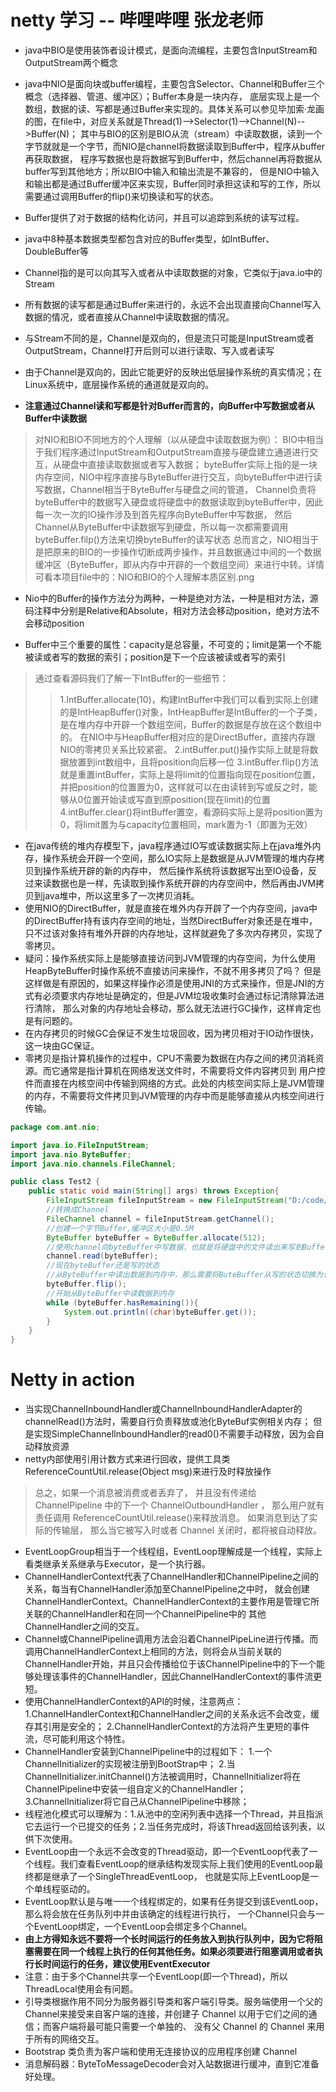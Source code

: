 # netty 学习 -- 哔哩哔哩 张龙老师
- java中BIO是使用装饰者设计模式，是面向流编程，主要包含InputStream和OutputStream两个概念

- java中NIO是面向块或buffer编程，主要包含Selector、Channel和Buffer三个概念（选择器、管道、缓冲区）；Buffer本身是一块内存，
底层实现上是一个数组，数据的读、写都是通过Buffer来实现的。具体关系可以参见毕加索·龙画的图，在file中，对应关系就是Thread(1)-->Selector(1)-->Channel(N)-->Buffer(N)；
其中与BIO的区别是BIO从流（stream）中读取数据，读到一个字节就就是一个字节，而NIO是channel将数据读取到Buffer中，程序从buffer再获取数据，
程序写数据也是将数据写到Buffer中，然后channel再将数据从buffer写到其他地方；所以BIO中输入和输出流是不兼容的，
但是NIO中输入和输出都是通过Buffer缓冲区来实现，Buffer同时承担这读和写的工作，所以需要通过调用Buffer的flip()来切换读和写的状态。

- Buffer提供了对于数据的结构化访问，并且可以追踪到系统的读写过程。

- java中8种基本数据类型都包含对应的Buffer类型，如IntBuffer、DoubleBuffer等

- Channel指的是可以向其写入或者从中读取数据的对象，它类似于java.io中的Stream

- 所有数据的读写都是通过Buffer来进行的，永远不会出现直接向Channel写入数据的情况，或者直接从Channel中读取数据的情况。

- 与Stream不同的是，Channel是双向的，但是流只可能是InputStream或者OutputStream，Channel打开后则可以进行读取、写入或者读写

- 由于Channel是双向的，因此它能更好的反映出低层操作系统的真实情况；在Linux系统中，底层操作系统的通道就是双向的。

- **注意通过Channel读和写都是针对Buffer而言的，向Buffer中写数据或者从Buffer中读数据**

> 对NIO和BIO不同地方的个人理解（以从硬盘中读取数据为例）：
>BIO中相当于我们程序通过InputStream和OutputStream直接与硬盘建立通道进行交互，从硬盘中直接读取数据或者写入数据；
>byteBuffer实际上指的是一块内存空间，NIO中程序直接与ByteBuffer进行交互，向byteBuffer中进行读写数据，Channel相当于ByteBuffer与硬盘之间的管道，
>Channel负责将byteBuffer中的数据写入硬盘或将硬盘中的数据读取到byteBuffer中，因此每一次一次的IO操作涉及到首先程序向ByteBuffer中写数据，
>然后Channel从ByteBuffer中读数据写到硬盘，所以每一次都需要调用byteBuffer.filp()方法来切换byteBuffer的读写状态
>总而言之，NIO相当于是把原来的BIO的一步操作切断成两步操作，并且数据通过中间的一个数据缓冲区（ByteBuffer，即从内存中开辟的一个数组空间）来进行中转。详情可看本项目file中的：NIO和BIO的个人理解本质区别.png

- Nio中的Buffer的操作方法分为两种，一种是绝对方法，一种是相对方法，源码注释中分别是Relative和Absolute，相对方法会移动position，绝对方法不会移动position

- Buffer中三个重要的属性：capacity是总容量，不可变的；limit是第一个不能被读或者写的数据的索引；position是下一个应该被读或者写的索引
>通过查看源码我们了解一下IntBuffer的一些细节：
>> 1.IntBuffer.allocate(10)，构建IntBuffer中我们可以看到实际上创建的是IntHeapBuffer()对象，IntHeapBuffer是IntBuffer的一个子类，是在堆内存中开辟一个数组空间，Buffer的数据是存放在这个数组中的。
>> 在NIO中与HeapBuffer相对应的是DirectBuffer，直接内存跟NIO的零拷贝关系比较紧密。
>> 2.intBuffer.put()操作实际上就是将数据放置到int数组中，且将position向后移一位
>> 3.intBuffer.flip()方法就是重置intBuffer，实际上是将limit的位置指向现在position位置，并把position的位置置为0，这样就可以在由读转到写或反之时，能够从0位置开始读或写直到原position(现在limit)的位置
>> 4.intBuffer.clear()将intBuffer置空，看源码实际上是将position置为0，将limit置为与capacity位置相同，mark置为-1（即置为无效）

- 在java传统的堆内存模型下，java程序通过IO写或读数据实际上在java堆外内存，操作系统会开辟一个空间，那么IO实际上是数据是从JVM管理的堆内存拷贝到操作系统开辟的新的内存中，
然后操作系统将该数据写出至IO设备，反过来读数据也是一样，先读取到操作系统开辟的内存空间中，然后再由JVM拷贝到java堆中，所以这里多了一次拷贝消耗。
- 使用NIO的DirectBuffer，就是直接在堆外内存开辟了一个内存空间，java中的DirectBuffer持有该内存空间的地址，当然DirectBuffer对象还是在堆中，
只不过该对象持有堆外开辟的内存地址，这样就避免了多次内存拷贝，实现了零拷贝。
- 疑问：操作系统实际上是能够直接访问到JVM管理的内存空间，为什么使用HeapByteBuffer时操作系统不直接访问来操作，不就不用多拷贝了吗？
但是这样做是有原因的，如果这样操作必须是使用JNI的方式来操作，但是JNI的方式有必须要求内存地址是确定的，但是JVM垃圾收集时会通过标记清除算法进行清除，
那么对象的内存地址会移动，那么就无法进行GC操作，这样肯定也是有问题的。
- 在内存拷贝的时候GC会保证不发生垃圾回收，因为拷贝相对于IO动作很快，这一块由GC保证。
- 零拷贝是指计算机操作的过程中，CPU不需要为数据在内存之间的拷贝消耗资源。而它通常是指计算机在网络发送文件时，不需要将文件内容拷贝到
用户控件而直接在内核空间中传输到网络的方式。此处的内核空间实际上是JVM管理的内存，不需要将文件拷贝到JVM管理的内存中而是能够直接从内核空间进行传输。
```java
package com.ant.nio;

import java.io.FileInputStream;
import java.nio.ByteBuffer;
import java.nio.channels.FileChannel;

public class Test2 {
    public static void main(String[] args) throws Exception{
        FileInputStream fileInputStream = new FileInputStream("D:/code/code_idea/netty-study/bilibili/hello.txt");
        //转换成Channel
        FileChannel channel = fileInputStream.getChannel();
        //创建一个字节Buffer,缓冲区大小是0.5M
        ByteBuffer byteBuffer = ByteBuffer.allocate(512);
        //使用channel向byteBuffer中写数据，也就是将硬盘中的文件读出来写到Buffer中
        channel.read(byteBuffer);
        //现在byteBuffer还是写的状态
        //从ByteBuffer中读出数据到内存中，那么需要将ButeBuffer从写的状态切换为读的状态
        byteBuffer.flip();
        //开始从ByteBuffer中读数据到内存
        while (byteBuffer.hasRemaining()){
            System.out.println((char)byteBuffer.get());
        }
    }
}

```


# Netty in action
- 当实现ChannelInboundHandler或ChannelInboundHandlerAdapter的channelRead()方法时，需要自行负责释放或池化ByteBuf实例相关内存；
  但是实现SimpleChannelInboundHandler的read0()不需要手动释放，因为会自动释放资源
- netty内部使用引用计数方式来进行回收，提供工具类ReferenceCountUtil.release(Object msg)来进行及时释放操作
> 总之，如果一个消息被消费或者丢弃了， 并且没有传递给 ChannelPipeline 中的下一个
 ChannelOutboundHandler
 ， 那么用户就有责任调用 ReferenceCountUtil.release()来释放消息。
 如果消息到达了实际的传输层， 那么当它被写入时或者 Channel 关闭时，都将被自动释放。
- EventLoopGroup相当于一个线程组，EventLoop理解成是一个线程，实际上看类继承关系继承与Executor，是一个执行器。
- ChannelHandlerContext代表了ChannelHandler和ChannelPipeline之间的关系，每当有ChannelHandler添加至ChannelPipeline之中时，
  就会创建ChannelHandlerContext。ChannelHandlerContext的主要作用是管理它所关联的ChannelHandler和在同一个ChannelPipeline中的
  其他ChannelHandler之间的交互。
- Channel或ChannelPipeline调用方法会沿着ChannelPipeLine进行传播。而调用ChannelHandlerContext上相同的方法，则将会从当前关联的
  ChannelHandler开始，并且只会传播给位于该ChannelPipeline中的下一个能够处理该事件的ChannelHandler，因此ChannelHandlerContext的事件流更短。
- 使用ChannelHandlerContext的API的时候，注意两点：1.ChannelHandlerContext和ChannelHandler之间的关系永远不会改变，缓存其引用是安全的；
  2.ChannelHandlerContext的方法将产生更短的事件流，尽可能利用这个特性。
- ChannelHandler安装到ChannelPipeline中的过程如下：
1.一个ChannelInitializer的实现被注册到BootStrap中；
2.当ChannelInitializer.initChannel()方法被调用时，ChannelInitializer将在ChannelPipeline中安装一组自定义的ChannelHandler；
3.ChannelInitializer将它自己从ChannelPipeline中移除；
- 线程池化模式可以理解为：1.从池中的空闲列表中选择一个Thread，并且指派它去运行一个已提交的任务；2.当任务完成时，将该Thread返回给该列表，以供下次使用。
- EventLoop由一个永远不会改变的Thread驱动，即一个EventLoop代表了一个线程。我们查看EventLoop的继承结构发现实际上我们使用的EventLoop最终都是继承了一个SingleThreadEventLoop，
也就是实际上EventLoop是一个单线程驱动的。
- EventLoop默认是与唯一一个线程绑定的，如果有任务提交到该EventLoop，那么将会放在任务队列中并由该确定的线程进行执行，
一个Channel只会与一个EventLoop绑定，一个EventLoop会绑定多个Channel。
- **由上方得知永远不要将一个长时间运行的任务放入到执行队列中，因为它将阻塞需要在同一个线程上执行的任何其他任务。如果必须要进行阻塞调用或者执行长时间运行的任务，建议使用EventExecutor**
- 注意：由于多个Channel共享一个EventLoop(即一个Thread)，所以ThreadLocal使用会有问题。
- 引导类根据作用不同分为服务器引导类和客户端引导类。服务端使用一个父的Channel来接受来自客户端的连接，并创建子 Channel 以用于它们之间的通信；而客户端将最可能只需要一个单独的、 没有父 Channel 的 Channel 来用于所有的网络交互。
- Bootstrap 类负责为客户端和使用无连接协议的应用程序创建 Channel
- 消息解码器：ByteToMessageDecoder会对入站数据进行缓冲，直到它准备好处理。

